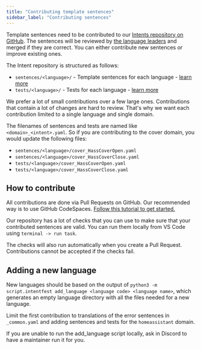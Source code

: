 ```yaml
---
title: "Contributing template sentences"
sidebar_label: "Contributing sentences"
---
```


Template sentences need to be contributed to our [Intents repository on GitHub](https://github.com/home-assistant/intents). The sentences will be reviewed by [the language leaders](/docs/voice/language-leaders) and merged if they are correct. You can either contribute new sentences or improve existing ones.

The Intent repository is structured as follows:

- `sentences/<language>/` - Template sentences for each language - [learn more](/docs/voice/intent-recognition/template-sentence-syntax)
- `tests/<language>/` - Tests for each language - [learn more](/docs/voice/intent-recognition/test-syntax)

We prefer a lot of small contributions over a few large ones. Contributions that contain a lot of changes are hard to review. That's why we want each contribution limited to a single language and single domain.

The filenames of sentences and tests are named like `<domain>_<intent>.yaml`. So if you are contributing to the cover domain, you would update the following files:

- `sentences/<language>/cover_HassCoverOpen.yaml`
- `sentences/<language>/cover_HassCoverClose.yaml`
- `tests/<language>/cover_HassCoverOpen.yaml`
- `tests/<language>/cover_HassCoverClose.yaml`

## How to contribute

All contributions are done via Pull Requests on GitHub. Our recommended way is to use GitHub CodeSpaces. [Follow this tutorial to get started.](https://github.com/home-assistant/intents/blob/main/docs/codespace/README.md)

Our repository has a lot of checks that you can use to make sure that your contributed sentences are valid. You can run them locally from VS Code using `terminal -> run task`.

The checks will also run automatically when you create a Pull Request. Contributions cannot be accepted if the checks fail.

## Adding a new language

New languages should be based on the output of `python3 -m script.intentfest add_language <language code> <language name>`, which generates an empty language directory with all the files needed for a new language.

Limit the first contribution to translations of the error sentences in `_common.yaml` and adding sentences and tests for the `homeassistant` domain.

If you are unable to run the add_language script locally, ask in Discord to have a maintainer run it for you.
